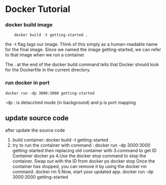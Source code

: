 # Docker Tutorial

### docker build image
        docker build -t getting-started .

the -t flag tags our image. Think of this simply as a human-readable name for the final image. Since we named the image getting-started, we can refer to that image when we run a container.

The . at the end of the docker build command tells that Docker should look for the Dockerfile in the current directory.

### run docker in port
    docker run -dp 3000:3000 getting-started

-dp : is detacched mode (in background) and p is port mapping

## update source code
after update the source code

1. build container:
        docker build -t getting-started .
2. try to run the container with command : 
        docker run -dp 3000:3000 getting-started
 then replacing old container  with 
3.command to get ID Container
        docker ps
4.Use the docker stop command to stop the container.
   Swap out <the-container-id> with the ID from docker ps
    docker stop <the-container-id>
  Once the container has stopped, you can remove it by using the docker rm command.
    docker rm <the-container-id>
5.Now, start your updated app.
   docker run -dp 3000:3000 getting-started
